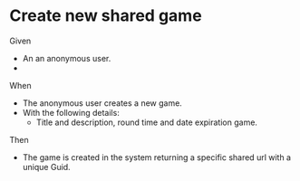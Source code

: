 # Create new shared game

Given
- An an anonymous user.
- 
When
- The anonymous user creates a new game.
- With the following details:
    - Title and description, round time and date expiration game.

Then
- The game is created in the system returning a specific shared url with a unique Guid.
